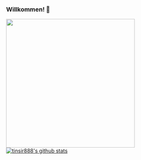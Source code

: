 ### Willkommen! 👋

<a href="https://github.com/tinsir888/tinsir888">
<img align="left" src="https://github-readme-stats.vercel.app/api/top-langs/?theme=gruvbox&username=tinsir888&title_color=ffffff&text_color=c9cacc&icon_color=2bbc8a&bg_color=1d1f21" width = 350/>
</a>

[![tinsir888's github stats](https://github-readme-stats.vercel.app/api?username=tinsir888&hide=Java&theme=gruvbox)](https://github.com/tinsir888/github-readme-stats)
<!--
**tinsir888/tinsir888** is a ✨ _special_ ✨ repository because its `README.md` (this file) appears on your GitHub profile.

Here are some ideas to get you started:

- 🔭 I’m currently working on ...
- 🌱 I’m currently learning ...
- 👯 I’m looking to collaborate on ...
- 🤔 I’m looking for help with ...
- 💬 Ask me about ...
- 📫 How to reach me: ...
- 😄 Pronouns: ...
- ⚡ Fun fact: ...
-->
